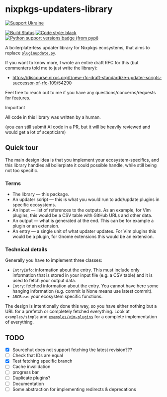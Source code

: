 # nixpkgs-updaters-library

[![Support Ukraine](https://badgen.net/badge/support/UKRAINE/?color=0057B8&labelColor=FFD700)](https://www.gov.uk/government/news/ukraine-what-you-can-do-to-help)

[![Build Status](https://github.com/PerchunPak/nixpkgs-updaters-library/actions/workflows/test.yml/badge.svg?branch=main)](https://github.com/PerchunPak/nixpkgs-updaters-library/actions?query=workflow%3Atest)
[![Code style: black](https://img.shields.io/badge/code%20style-black-000000.svg)](https://github.com/psf/black)
[![Python support versions badge (from pypi)](https://img.shields.io/pypi/pyversions/nixpkgs-updaters-library)](https://www.python.org/downloads/)

A boilerplate-less updater library for Nixpkgs ecosystems, that aims to replace
[`pluginupdate.py`](https://github.com/NixOS/nixpkgs/blob/76d002f98bff2df45147d02d828315aeab934da7/maintainers/scripts/pluginupdate-py/pluginupdate.py).

If you want to know more, I wrote an entire draft RFC for this (but commenters
told me to just write the library):

- https://discourse.nixos.org/t/new-rfc-draft-standardize-updater-scripts-successor-of-rfc-109/54290

Feel free to reach out to me if you have any questions/concerns/requests for
features.

> [!IMPORTANT]
> All code in this library was written by a human.
>
> (you can still submit AI code in a PR, but it will be heavily reviewed and
> would get a lot of scepticism)

## Quick tour

The main design idea is that you implement your ecosystem-specifics, and this
library handles all boilerplate it could possible handle, while still being not
too specific.

### Terms

- The library — this package.
- An updater script — this is what you would run to add/update plugins in
  specific ecosystems.
- An input — list of references to the outputs. As an example, for Vim plugins,
  this would be a CSV table with GitHub URLs and other data.
- An output — what is generated at the end. This can be for example a plugin or
  an extension.
- An entry — a single unit of what updater updates. For Vim plugins this would
  be a plugin, for Gnome extensions this would be an extension.

### Technical details

Generally you have to implement three classes:
- `EntryInfo`: information about the entry. This must include only information
  that is stored in your input file (e.g. a CSV table) and it is used to fetch
  your output data.
- `Entry`: fetched information about the entry. You cannot have here some hanging
  information (e.g. commit is None means use latest commit).
- `ABCBase`: your ecosystem specific functions.

The design is intentionally done this way, so you have either nothing but a URL
for a prefetch or completely fetched everything. Look at `examples/simple` and
[`examples/vim-plugins`](https://github.com/PerchunPak/nixpkgs-updaters-library/tree/vim-plugins-updater/example/vim-plugins)
for a complete implementation of everything.

## TODO

- [x] Sourcehut does not support fetching the latest revision???
- [ ] Check that IDs are equal
- [x] Test fetching specific branch
- [ ] Cache invalidation
- [ ] progress bar
- [ ] Duplicate plugins?
- [ ] Documentation
- [ ] Some abstraction for implementing redirects & deprecations
